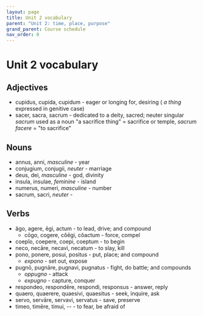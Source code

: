 ```yaml
---
layout: page
title: Unit 2 vocabulary
parent: "Unit 2: time, place, purpose"
grand_parent: Course schedule
nav_order: 0
---
```



# Unit 2 vocabulary

## Adjectives

- cupidus, cupida, cupidum - eager or longing for, desiring ( *a thing* expressed in genitive case)
- sacer, sacra, sacrum - dedicated to a deity, sacred; neuter singular *sacrum* used as a noun "a sacrifice thing" =  sacrifice or temple, *sacrum facere* = "to sacrifice"

## Nouns

- annus, anni, *masculine* - year
- conjugium, conjugii, *neuter* - marriage
- deus, dei, *masculine* - god, divinity
- insula, insulae, *feminine* - island
- numerus, numeri, *masculine* - number
- sacrum, sacri, *neuter* -

## Verbs

- ăgo, agere, ēgi, actum - to lead, drive; and compound
    - cōgo, cogere, cŏēgi, cŏactum - force, compel
- coepĭo, coepere, coepi, coeptum - to begin
- neco, necāre, necavi, necatum - to slay, kill
- pono, ponere, posui, positus - put, place; and compound
    - *expono* - set out, expose
- pugnō, pugnāre, pugnavi, pugnatus - fight, do battle; and compounds
    - *oppugno* - attack
    - *expugno* - capture, conquer
- respondeo, respondēre, respondi, responsus - answer, reply    
- quaero, quaerere, quaesivi, quaesitus - seek, inquire, ask
- servo, servāre, servavi, servatus - save, preserve
- timeo, timēre, timui, --  - to fear, be afraid of
